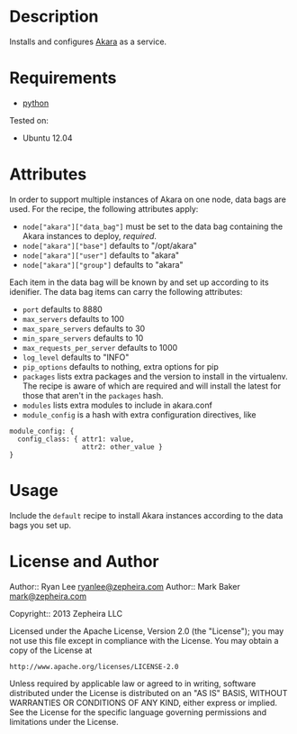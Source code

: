 Description
===========

Installs and configures [Akara](http://akara.info/) as a service.

Requirements
============

* [python](https://github.com/opscode-cookbooks/python)

Tested on:

* Ubuntu 12.04

Attributes
==========

In order to support multiple instances of Akara on one node, data bags are used.  For the recipe, the following attributes apply:

* `node["akara"]["data_bag"]` must be set to the data bag containing the Akara instances to deploy, *required*.
* `node["akara"]["base"]` defaults to "/opt/akara"
* `node["akara"]["user"]` defaults to "akara"
* `node["akara"]["group"]` defaults to "akara"

Each item in the data bag will be known by and set up according to its idenifier.  The data bag items can carry the following attributes:

* `port` defaults to 8880
* `max_servers` defaults to 100
* `max_spare_servers` defaults to 30
* `min_spare_servers` defaults to 10
* `max_requests_per_server` defaults to 1000
* `log_level` defaults to "INFO"
* `pip_options` defaults to nothing, extra options for pip
* `packages` lists extra packages and the version to install in the virtualenv.  The recipe is aware of which are required and will install the latest for those that aren't in the `packages` hash.
* `modules` lists extra modules to include in akara.conf
* `module_config` is a hash with extra configuration directives, like

```
module_config: {
  config_class: { attr1: value,
                  attr2: other_value }
}
```

Usage
=====

Include the `default` recipe to install Akara instances according to the data bags you set up.

License and Author
==================

Author:: Ryan Lee <ryanlee@zepheira.com>
Author:: Mark Baker <mark@zepheira.com>

Copyright:: 2013 Zepheira LLC

Licensed under the Apache License, Version 2.0 (the "License");
you may not use this file except in compliance with the License.
You may obtain a copy of the License at

    http://www.apache.org/licenses/LICENSE-2.0

Unless required by applicable law or agreed to in writing, software
distributed under the License is distributed on an "AS IS" BASIS,
WITHOUT WARRANTIES OR CONDITIONS OF ANY KIND, either express or implied.
See the License for the specific language governing permissions and
limitations under the License.
